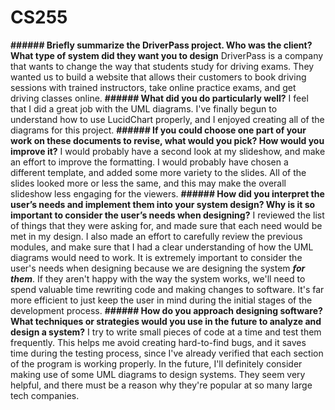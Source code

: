 # CS255

**###### Briefly summarize the DriverPass project. Who was the client? What type of system did they want you to design**
DriverPass is a company that wants to change the way that students study for driving exams. They wanted us to build a website that allows their customers to book driving sessions with trained instructors, take online practice exams, and get driving classes online.
**###### What did you do particularly well?**
I feel that I did a great job with the UML diagrams. I've finally begun to understand how to use LucidChart properly, and I enjoyed creating all of the diagrams for this project.
**###### If you could choose one part of your work on these documents to revise, what would you pick? How would you improve it?**
I would probably have a second look at my slideshow, and make an effort to improve the formatting. I would probably have chosen a different template, and added some more variety to the slides. All of the slides looked more or less the same, and this may make the overall slideshow less engaging for the viewers.
**###### How did you interpret the user’s needs and implement them into your system design? Why is it so important to consider the user’s needs when designing?**
I reviewed the list of things that they were asking for, and made sure that each need would be met in my design. I also made an effort to carefully review the previous modules, and make sure that I had a clear understanding of how the UML diagrams would need to work. It is extremely important to consider the user's needs when designing because we are designing the system _**for them**_. If they aren't happy with the way the system works, we'll need to spend valuable time rewriting code and making changes to software. It's far more efficient to just keep the user in mind during the initial stages of the development process.
**###### How do you approach designing software? What techniques or strategies would you use in the future to analyze and design a system?**
I try to write small pieces of code at a time and test them frequently. This helps me avoid creating hard-to-find bugs, and it saves time during the testing process, since I've already verified that each section of the program is working properly. In the future, I'll definitely consider making use of some UML diagrams to design systems. They seem very helpful, and there must be a reason why they're popular at so many large tech companies.
